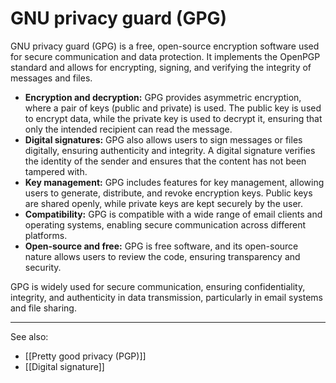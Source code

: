 
# GNU privacy guard (GPG)

GNU privacy guard (GPG) is a free, open-source encryption software used for secure communication and data protection. It implements the OpenPGP standard and allows for encrypting, signing, and verifying the integrity of messages and files.

- **Encryption and decryption:** GPG provides asymmetric encryption, where a pair of keys (public and private) is used. The public key is used to encrypt data, while the private key is used to decrypt it, ensuring that only the intended recipient can read the message.
- **Digital signatures:** GPG also allows users to sign messages or files digitally, ensuring authenticity and integrity. A digital signature verifies the identity of the sender and ensures that the content has not been tampered with.
- **Key management:** GPG includes features for key management, allowing users to generate, distribute, and revoke encryption keys. Public keys are shared openly, while private keys are kept securely by the user.
- **Compatibility:** GPG is compatible with a wide range of email clients and operating systems, enabling secure communication across different platforms.
- **Open-source and free:** GPG is free software, and its open-source nature allows users to review the code, ensuring transparency and security.

GPG is widely used for secure communication, ensuring confidentiality, integrity, and authenticity in data transmission, particularly in email systems and file sharing.

---

See also:

- [[Pretty good privacy (PGP)]]
- [[Digital signature]]